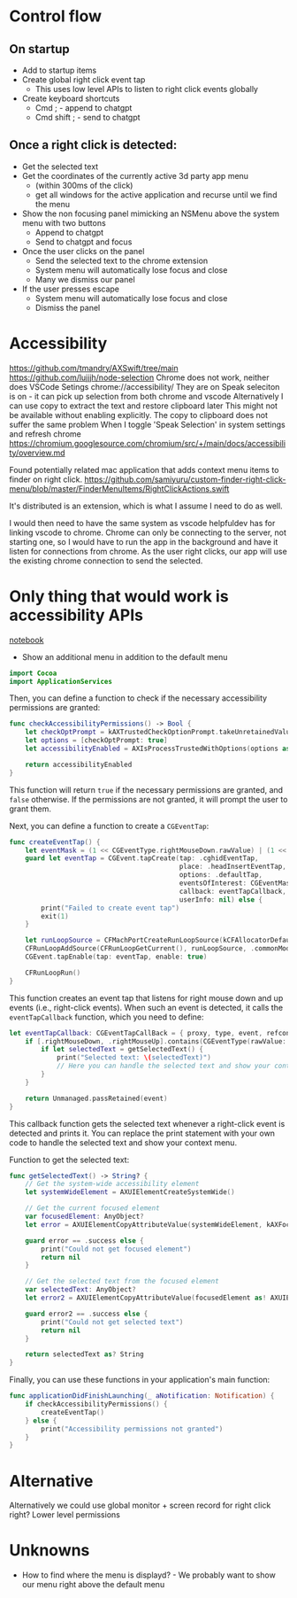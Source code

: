 # Control flow

## On startup
- Add to startup items
- Create global right click event tap
    - This uses low level APIs to listen to right click events globally
- Create keyboard shortcuts
    - Cmd ; - append to chatgpt
    - Cmd shift ; - send to chatgpt

## Once a right click is detected:
- Get the selected text
- Get the coordinates of the currently active 3d party app menu
    - (within 300ms of the click)
    - get all windows for the active application and recurse until we find the menu
- Show the non focusing panel mimicking an NSMenu above the system menu with two buttons
    - Append to chatgpt
    - Send to chatgpt and focus
- Once the user clicks on the panel
    - Send the selected text to the chrome extension
    - System menu will automatically lose focus and close
    - Many we dismiss our panel
- If the user presses escape
    - System menu will automatically lose focus and close
    - Dismiss the panel

# Accessibility

https://github.com/tmandry/AXSwift/tree/main
https://github.com/lujjjh/node-selection
  Chrome does not work, neither does VSCode
  Setings chrome://accessibility/
  They are on
  Speak seleciton is on - it can pick up selection from both chrome and vscode
  Alternatively I can use copy to extract the text and restore clipboard later
  This might not be available without enabling explicitly. The copy to clipboard does not suffer the same problem
When I toggle 'Speak Selection' in system settings and refresh chrome 
https://chromium.googlesource.com/chromium/src/+/main/docs/accessibility/overview.md


Found potentially related mac application that adds context menu items to finder on right click.
https://github.com/samiyuru/custom-finder-right-click-menu/blob/master/FinderMenuItems/RightClickActions.swift

It's distributed is an extension, which is what I assume I need to do as well.

I would then need to have the same system as vscode helpfuldev has for linking vscode to chrome. Chrome can only be connecting to the server, not starting one, so I would have to run the app in the background and have it listen for connections from chrome. As the user right clicks, our app will use the existing chrome connection to send the selected.

# Only thing that would work is accessibility APIs
[notebook](.task/sessions/1-Wed.task)
+ Show an additional menu in addition to the default menu


```swift
import Cocoa
import ApplicationServices
```

Then, you can define a function to check if the necessary accessibility permissions are granted:

```swift
func checkAccessibilityPermissions() -> Bool {
    let checkOptPrompt = kAXTrustedCheckOptionPrompt.takeUnretainedValue() as NSString
    let options = [checkOptPrompt: true]
    let accessibilityEnabled = AXIsProcessTrustedWithOptions(options as CFDictionary?)

    return accessibilityEnabled
}
```

This function will return `true` if the necessary permissions are granted, and `false` otherwise. If the permissions are not granted, it will prompt the user to grant them.

Next, you can define a function to create a `CGEventTap`:

```swift
func createEventTap() {
    let eventMask = (1 << CGEventType.rightMouseDown.rawValue) | (1 << CGEventType.rightMouseUp.rawValue)
    guard let eventTap = CGEvent.tapCreate(tap: .cghidEventTap, 
                                           place: .headInsertEventTap, 
                                           options: .defaultTap, 
                                           eventsOfInterest: CGEventMask(eventMask), 
                                           callback: eventTapCallback, 
                                           userInfo: nil) else {
        print("Failed to create event tap")
        exit(1)
    }

    let runLoopSource = CFMachPortCreateRunLoopSource(kCFAllocatorDefault, eventTap, 0)
    CFRunLoopAddSource(CFRunLoopGetCurrent(), runLoopSource, .commonModes)
    CGEvent.tapEnable(tap: eventTap, enable: true)

    CFRunLoopRun()
}
```

This function creates an event tap that listens for right mouse down and up events (i.e., right-click events). When such an event is detected, it calls the `eventTapCallback` function, which you need to define:

```swift
let eventTapCallback: CGEventTapCallBack = { proxy, type, event, refcon in
    if [.rightMouseDown, .rightMouseUp].contains(CGEventType(rawValue: type.rawValue)!) {
        if let selectedText = getSelectedText() {
            print("Selected text: \(selectedText)")
            // Here you can handle the selected text and show your context menu
        }
    }

    return Unmanaged.passRetained(event)
}
```

This callback function gets the selected text whenever a right-click event is detected and prints it. You can replace the print statement with your own code to handle the selected text and show your context menu.


Function to get the selected text:

```swift
func getSelectedText() -> String? {
    // Get the system-wide accessibility element
    let systemWideElement = AXUIElementCreateSystemWide()

    // Get the current focused element
    var focusedElement: AnyObject?
    let error = AXUIElementCopyAttributeValue(systemWideElement, kAXFocusedUIElementAttribute as CFString, &focusedElement)

    guard error == .success else {
        print("Could not get focused element")
        return nil
    }

    // Get the selected text from the focused element
    var selectedText: AnyObject?
    let error2 = AXUIElementCopyAttributeValue(focusedElement as! AXUIElement, kAXSelectedTextAttribute as CFString, &selectedText)

    guard error2 == .success else {
        print("Could not get selected text")
        return nil
    }

    return selectedText as? String
}
```

Finally, you can use these functions in your application's main function:

```swift
func applicationDidFinishLaunching(_ aNotification: Notification) {
    if checkAccessibilityPermissions() {
        createEventTap()
    } else {
        print("Accessibility permissions not granted")
    }
}
```

# Alternative
Alternatively we could use global monitor + screen record for right click right? Lower level permissions

# Unknowns
- How to find where the menu is displayd? - We probably want to show our menu right above the default menu
